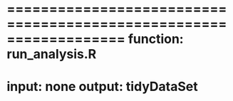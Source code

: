 ==================================================================
function: run_analysis.R
==================================================================
input: none
output: tidyDataSet
==================================================================